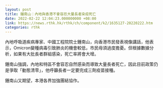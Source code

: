 ```yaml
---
layout: post
title: 鍾南山：內地與香港不會容忍大量長者染疫死亡
date: 2022-02-22 12:04:23.000000000 +08:00
link: https://news.rthk.hk/rthk/ch/component/k2/1635127-20220222.htm
categories: rthk
---
```


內地呼吸道疾病專家、中國工程院院士鍾南山，向香港市民發表視像講話，他表示，Omicron變種病毒引致肺炎的機會較低，市民毋須過度擔憂。但根據數據分析，如果有大批長者群組感染，死亡率將會大增。

鍾南山強調，內地和特區不會容忍自然感染而導致大量長者死亡，因此目前政策仍是爭取「動態清零」，他呼籲長者一定要完成三劑疫苗接種。

鍾南山又期望，本港各界加強團結協作。

